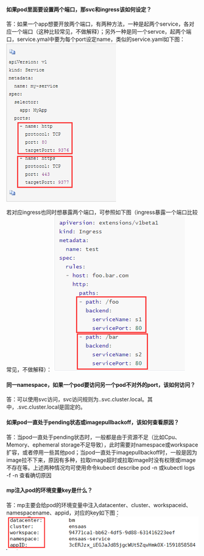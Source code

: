 ####  如果pod里面要设置两个端口，那svc和ingress该如何设定？

答：如果一个app想要开放两个端口，有两种方法，一种是起两个service，各对应一个端口（这种比较常见，不做解释）；另外一种是同一个servce，起两个端口，service.ymal中要为每个port设定name，类似的service.yaml如下图：  
      ![svcmupliteport](imgs/svcmupliteport.png)
    
   若对应ingress也同时想暴露两个端口，可参照如下图（ingress暴露一个端口比较常见，不做解释）： 
      ![ingressmupliteport](imgs/ingressmupliteport.png)
    
#### 同一namespace，如果一个pod要访问另一个pod不对外的port，该如何访问？

答：可以使用svc访问，svc访问规则为<servicename>.<namespace-name>.svc.cluster.local。其中，.svc.cluster.local是固定的。

#### 如果pod一直处于pending状态或imagepullbackoff，该如何查看原因？

答：当pod一直处于pending状态时，一般都是由于资源不足（比如Cpu、Memory、ephemeral storage不足导致），此时需要对namespace或workspace扩容，或者停用一些其他pod；当pod一直处于imagepullbackoff时，一般是因为image拉不下来，原因有多种，拉取image超时或拉取image时没有权限或image不存在等。上述两种情况均可使用命令kubectl describe pod <pod name> -n <namespace>或kubectl logs -f <podname> -n <namespace>查看确切原因

#### mp注入pod的环境变量key是什么？

答：mp主要会给pod的环境变量中注入datacenter、cluster、workspaceid、namespacename、appid，对应的key如下图：
       ![mp注入podkey](imgs/mp注入podkey.png)
